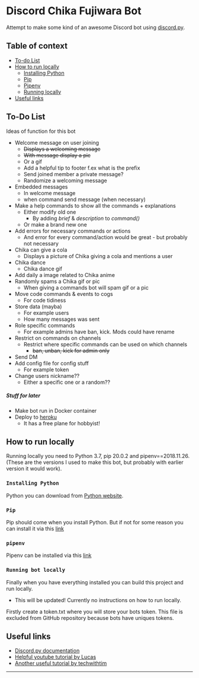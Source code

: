 # Discord Chika Fujiwara Bot
Attempt to make some kind of an awesome Discord bot using [discord.py](https://discordpy.readthedocs.io/en/latest/).

## Table of context 
- [To-do List](#to-do-list)
- [How to run locally](#how-to-run-locally)
    - [Installing Python](#installing-python)
    - [Pip](#pip)
    - [Pipenv](#pipenv)
    - [Running locally](#running-bot-locally)
- [Useful links](#useful-links)

## To-Do List
Ideas of function for this bot

* Welcome message on user joining  
    * ~~Displays a welcoming message~~ 
    * ~~With message display a pic~~ 
    * Or a gif
    * Add a helpful tip to footer f.ex what is the prefix
    * Send joined member a private message? 
    * Randomize a welcoming message
* Embedded messages
    * In welcome message
    * when command send message (when necessary)
* Make a help commands to show all the commands + explanations
    * Either modify old one
        * By adding *brief* & *description* to *command()*
    * Or make a brand new one
* Add errors for necessary commands or actions
    * And error for every command/action would be great - but probably not necessary
* Chika can give a cola
    * Displays a picture of Chika giving a cola and mentions a user
* Chika dance
    * Chika dance gif
* Add daily a image related to Chika anime
* Randomly spams a Chika gif or pic
    * When giving a commands bot will spam gif or a pic
* Move code commands & events to cogs
    * For code tidiness
* Store data (mayba)
    * For example users
    * How many messages was sent
* Role specific commands
    * For example admins have ban, kick. Mods could have rename
* Restrict on commands on channels
    * Restrict where specific commands can be used on which channels
        * ~~ban, unban, kick for admin only~~
* Send DM
* Add config file for config stuff
    * For example token
* Change users nickname??
    * Either a specific one or a random??


##### Stuff for later
* Make bot run in Docker container
* Deploy to [heroku](https://www.heroku.com/)
    * It has a free plane for hobbyist!
    
## How to run locally
Running locally you need to Python 3.7, pip 20.0.2 and pipenv==2018.11.26. (These are the versions I used to make
 this bot, but probably with earlier version it would work).

### `Installing Python`  
Python you can download from [Python website](https://www.python.org/downloads/).

### `Pip`  
Pip should come when you install Python. But if not for some reason you can install it via this [link](https://pip.pypa.io/en/stable/installing/)

### `pipenv`  
Pipenv can be installed via this [link](https://pipenv-fork.readthedocs.io/en/latest/install.html#pragmatic-installation-of-pipenv)

### `Running bot locally`  
Finally when you have everything installed you can build this project and run locally. 
* This will be updated! Currently no instructions on how to run locally.

Firstly create a token.txt where you will store your bots token. This file is excluded from GitHub repository because
 bots have uniques tokens.  
## Useful links
* [Discord.py documentation](https://discordpy.readthedocs.io/en/latest/)
* [Helpful youtube tutorial by Lucas](https://www.youtube.com/watch?v=nW8c7vT6Hl4&list=PLW3GfRiBCHOhfVoiDZpSz8SM_HybXRPzZ)
* [Another useful tutorial by techwithtim](https://techwithtim.net/tutorials/discord-py/)
---
